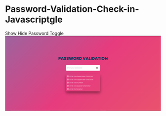 # Password-Validation-Check-in-Javascriptgle
Show Hide Password Toggle
![alt text](img/Before%20Validation.png)